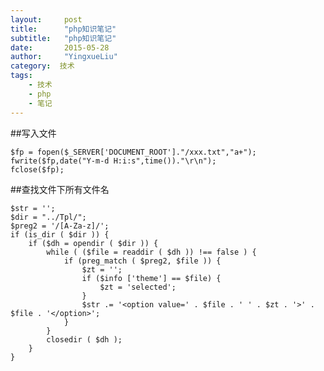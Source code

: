 ```yaml
---
layout:     post
title:      "php知识笔记"
subtitle:   "php知识笔记"
date:       2015-05-28
author:     "YingxueLiu"
category:  技术
tags:
    - 技术
    - php
    - 笔记
---
```

##写入文件

	$fp = fopen($_SERVER['DOCUMENT_ROOT']."/xxx.txt","a+");
	fwrite($fp,date("Y-m-d H:i:s",time())."\r\n");
	fclose($fp); 

##查找文件下所有文件名 

	$str = '';
	$dir = "../Tpl/";
	$preg2 = '/[A-Za-z]/';
	if (is_dir ( $dir )) {
		if ($dh = opendir ( $dir )) {
			while ( ($file = readdir ( $dh )) !== false ) {
				if (preg_match ( $preg2, $file )) {
					$zt = '';
					if ($info ['theme'] == $file) {
						$zt = 'selected';
					}
					$str .= '<option value=' . $file . ' ' . $zt . '>' . $file . '</option>';
				}
			}
			closedir ( $dh );
		}
	}